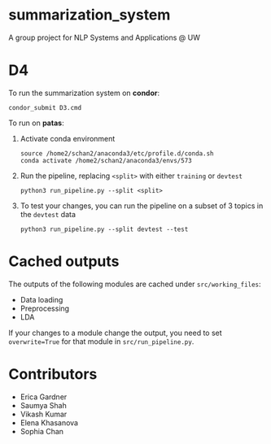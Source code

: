# summarization_system
A group project for NLP Systems and Applications @ UW

# D4

To run the summarization system on **condor**:
```
condor_submit D3.cmd
```



To run on **patas**:
1. Activate conda environment
    ```
    source /home2/schan2/anaconda3/etc/profile.d/conda.sh
    conda activate /home2/schan2/anaconda3/envs/573
    ```
2. Run the pipeline, replacing `<split>` with either `training` or `devtest`
    ```
    python3 run_pipeline.py --split <split>
    ```
3. To test your changes, you can run the pipeline on a subset of 3 topics in the `devtest` data
    ```
    python3 run_pipeline.py --split devtest --test
    ```


# Cached outputs
The outputs of the following modules are cached under `src/working_files`:
* Data loading
* Preprocessing
* LDA

If your changes to a module change the output, you need to set `overwrite=True` for that module in `src/run_pipeline.py`. 


# Contributors
* Erica Gardner 
* Saumya Shah 
* Vikash Kumar 
* Elena Khasanova
* Sophia Chan 

